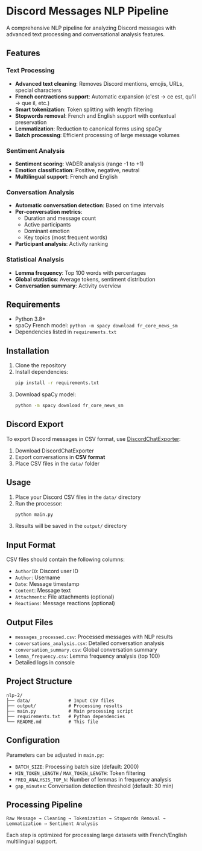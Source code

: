 # Discord Messages NLP Pipeline

A comprehensive NLP pipeline for analyzing Discord messages with advanced text processing and conversational analysis features.

## Features

### Text Processing
- **Advanced text cleaning**: Removes Discord mentions, emojis, URLs, special characters
- **French contractions support**: Automatic expansion (c'est → ce est, qu'il → que il, etc.)
- **Smart tokenization**: Token splitting with length filtering
- **Stopwords removal**: French and English support with contextual preservation
- **Lemmatization**: Reduction to canonical forms using spaCy
- **Batch processing**: Efficient processing of large message volumes

### Sentiment Analysis
- **Sentiment scoring**: VADER analysis (range -1 to +1)
- **Emotion classification**: Positive, negative, neutral
- **Multilingual support**: French and English

### Conversation Analysis
- **Automatic conversation detection**: Based on time intervals
- **Per-conversation metrics**:
  - Duration and message count
  - Active participants
  - Dominant emotion
  - Key topics (most frequent words)
- **Participant analysis**: Activity ranking

### Statistical Analysis
- **Lemma frequency**: Top 100 words with percentages
- **Global statistics**: Average tokens, sentiment distribution
- **Conversation summary**: Activity overview

## Requirements

- Python 3.8+
- spaCy French model: `python -m spacy download fr_core_news_sm`
- Dependencies listed in `requirements.txt`

## Installation

1. Clone the repository
2. Install dependencies:
   ```bash
   pip install -r requirements.txt
   ```
3. Download spaCy model:
   ```bash
   python -m spacy download fr_core_news_sm
   ```

## Discord Export

To export Discord messages in CSV format, use [DiscordChatExporter](https://github.com/Tyrrrz/DiscordChatExporter):

1. Download DiscordChatExporter
2. Export conversations in **CSV format**
3. Place CSV files in the `data/` folder

## Usage

1. Place your Discord CSV files in the `data/` directory
2. Run the processor:
   ```bash
   python main.py
   ```
3. Results will be saved in the `output/` directory

## Input Format

CSV files should contain the following columns:
- `AuthorID`: Discord user ID
- `Author`: Username
- `Date`: Message timestamp
- `Content`: Message text
- `Attachments`: File attachments (optional)
- `Reactions`: Message reactions (optional)

## Output Files

- `messages_processed.csv`: Processed messages with NLP results
- `conversations_analysis.csv`: Detailed conversation analysis
- `conversation_summary.csv`: Global conversation summary
- `lemma_frequency.csv`: Lemma frequency analysis (top 100)
- Detailed logs in console

## Project Structure

```
nlp-2/
├── data/              # Input CSV files
├── output/            # Processing results
├── main.py            # Main processing script
├── requirements.txt   # Python dependencies
└── README.md          # This file
```

## Configuration

Parameters can be adjusted in `main.py`:
- `BATCH_SIZE`: Processing batch size (default: 2000)
- `MIN_TOKEN_LENGTH` / `MAX_TOKEN_LENGTH`: Token filtering
- `FREQ_ANALYSIS_TOP_N`: Number of lemmas in frequency analysis
- `gap_minutes`: Conversation detection threshold (default: 30 min)

## Processing Pipeline

```
Raw Message → Cleaning → Tokenization → Stopwords Removal → Lemmatization → Sentiment Analysis
```

Each step is optimized for processing large datasets with French/English multilingual support.
